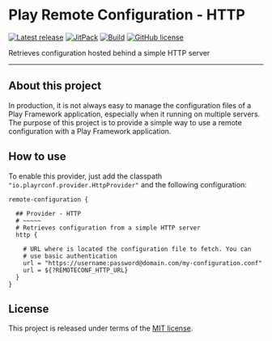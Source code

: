 # Play Remote Configuration - HTTP


[![Latest release](https://img.shields.io/badge/latest_release-18.04-orange.svg)](https://github.com/play-rconf/play-rconf-http/releases)
[![JitPack](https://img.shields.io/badge/JitPack-release~18.04-brightgreen.svg)](https://jitpack.io/#play-rconf/play-rconf-http)
[![Build](https://img.shields.io/travis-ci/play-rconf/play-rconf-http.svg?branch=master&style=flat)](https://travis-ci.org/play-rconf/play-rconf-http)
[![GitHub license](https://img.shields.io/badge/license-MIT-blue.svg)](https://raw.githubusercontent.com/play-rconf/play-rconf-http/master/LICENSE)

Retrieves configuration hosted behind a simple HTTP server
*****

## About this project
In production, it is not always easy to manage the configuration files of a
Play Framework application, especially when it running on multiple servers.
The purpose of this project is to provide a simple way to use a remote
configuration with a Play Framework application.



## How to use

To enable this provider, just add the classpath `"io.playrconf.provider.HttpProvider"`
and the following configuration:

```hocon
remote-configuration {

  ## Provider - HTTP
  # ~~~~~
  # Retrieves configuration from a simple HTTP server
  http {

    # URL where is located the configuration file to fetch. You can
    # use basic authentication
    url = "https://username:password@domain.com/my-configuration.conf"
    url = ${?REMOTECONF_HTTP_URL}
  }
}
```


## License
This project is released under terms of the [MIT license](https://raw.githubusercontent.com/play-rconf/play-rconf-http/master/LICENSE).
